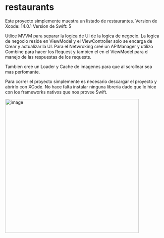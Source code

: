 # restaurants

Este proyecto simplemente muestra un listado de restaurantes. 
Version de Xcode: 14.0.1 
Version de Swift: 5

Utlice MVVM para separar la logica de UI de la logica de negocio. La logica de negocio reside en ViewModel y el ViewController solo se encarga de Crear y actualizar la UI.
Para el Netwroking creé un APIManager y utilizo Combine para hacer los Request y tambien el en el ViewModel para el manejo de las respuestas de los requests. 

Tambien creé un Loader y Cache de imagenes para que al scrollear sea mas perfomante. 

Para correr el proyecto simplemente es necesario descargar el proyecto y abrirlo con XCode. No hace falta instalar ninguna libreria dado que lo hice con los frameworks nativos que nos provee Swift.

<img width="431" alt="image" src="https://user-images.githubusercontent.com/8472089/202293603-1c13a795-9c61-4441-9fa7-a0c7495c0e4a.png">
